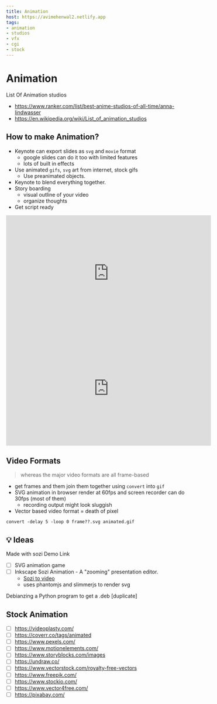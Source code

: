 ```yaml
---
title: Animation
host: https://avimehenwal2.netlify.app
tags:
- animation
- studios
- vfx
- cgi
- stock
---
```


# Animation

<TagLinks />

List Of Animation studios

* https://www.ranker.com/list/best-anime-studios-of-all-time/anna-lindwasser
* https://en.wikipedia.org/wiki/List_of_animation_studios

## How to make Animation?

* Keynote can export slides as `svg` and `movie` format
  * google slides can do it too with limited features
  * lots of built in effects
* Use animated `gifs`, `svg` art from internet, stock gifs
  * Use preanimated objects.
* Keynote to blend everything together.
* Story boarding
  * visual outline of your video
  * organize thoughts
* Get script ready

<iframe width="560" height="315" src="https://www.youtube.com/embed/lN0Ej76LOQQ" frameborder="0" allow="accelerometer; autoplay; encrypted-media; gyroscope; picture-in-picture" allowfullscreen></iframe>

<iframe width="560" height="315" src="https://www.youtube.com/embed/yyS8Is3tKJE" frameborder="0" allow="accelerometer; autoplay; encrypted-media; gyroscope; picture-in-picture" allowfullscreen></iframe>

## Video Formats

> whereas the major video formats are all frame-based

* get frames and them join them together using `convert` into `gif`
* SVG animation in browser render at 60fps and screen recorder can do 30fps (most of them)
  * recording output might look sluggish
* Vector based video format = death of pixel

```shell
convert -delay 5 -loop 0 frame??.svg animated.gif
```

## :bulb: Ideas

<a :href=" $page.frontmatter.host + '/ppt/sozi1/pptone.html' ">
  Made with sozi Demo Link
</a>

* [ ] SVG animation game
* [ ] Inkscape Sozi Animation - A "zooming" presentation editor.
  * [Sozi to video](https://sozi.baierouge.fr/pages/tutorial-converting.html)
  * uses phantomjs and slimmerjs to render svg



Debianzing a Python program to get a .deb [duplicate]

## Stock Animation

* [ ] https://videoplasty.com/
* [ ] https://coverr.co/tags/animated
* [ ] https://www.pexels.com/
* [ ] https://www.motionelements.com/
* [ ] https://www.storyblocks.com/images
* [ ] https://undraw.co/
* [ ] https://www.vectorstock.com/royalty-free-vectors
* [ ] https://www.freepik.com/
* [ ] https://www.stockio.com/
* [ ] https://www.vector4free.com/
* [ ] https://pixabay.com/

<Footer />
